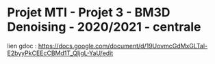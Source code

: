 # Projet MTI - Projet 3 - BM3D Denoising - 2020/2021 - centrale

lien gdoc : https://docs.google.com/document/d/19UovmcGdMxGLTal-E2byyPkCEEcCBMd1T_QIjgL-YaU/edit
